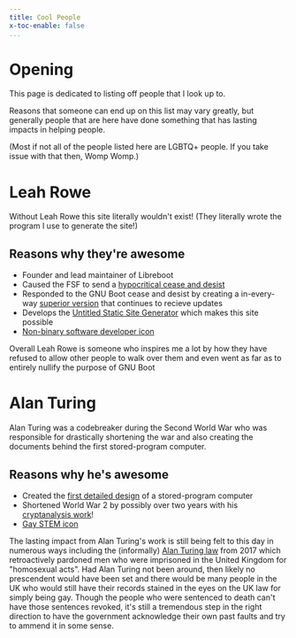 ```yaml
---
title: Cool People
x-toc-enable: false
...
```


Opening
=======
This page is dedicated to listing off people that I look up to.

Reasons that someone can end up on this list may vary greatly, but generally people that are here have done something that has lasting impacts in helping people.

(Most if not all of the people listed here are LGBTQ+ people. If you take issue with that then, Womp Womp.)

Leah Rowe
=========
Without Leah Rowe this site literally wouldn't exist! (They literally wrote the program I use to generate the site!)

Reasons why they're awesome
---------------------------
- Founder and lead maintainer of Libreboot
- Caused the FSF to send a [hypocritical cease and desist](https://libreboot.org/news/gnuboot.html#gnu-boot-cease-and-desist-email) 
- Responded to the GNU Boot cease and desist by creating a in-every-way [superior version](https://canoeboot.org/) that continues to recieve updates
- Develops the [Untitled Static Site Generator](https://untitled.vimuser.org/) which makes this site possible
- [Non-binary software developer icon](https://vimuser.org/nonbinary.html)

Overall Leah Rowe is someone who inspires me a lot by how they have refused to allow other people to walk over them and even went as far as to entirely nullify the purpose of GNU Boot 

Alan Turing
===========
Alan Turing was a codebreaker during the Second World War who was responsible for drastically shortening the war and also creating the documents behind the first stored-program computer.

Reasons why he's awesome
------------------------
- Created the [first detailed design](https://en.wikipedia.org/wiki/Automatic_Computing_Engine) of a stored-program computer
- Shortened World War 2 by possibly over two years with his [cryptanalysis work](https://en.wikipedia.org/wiki/Alan_Turing#Cryptanalysis)!
- [Gay STEM icon](https://en.wikipedia.org/wiki/Alan_Turing#Government_apology_and_pardon)

The lasting impact from Alan Turing's work is still being felt to this day in numerous ways including the (informally) [Alan Turing law](https://en.wikipedia.org/wiki/Alan_Turing_law) from 2017 which retroactively pardoned men who were imprisoned in the United Kingdom for "homosexual acts". Had Alan Turing not been around, then likely no prescendent would have been set and there would be many people in the UK who would still have their records stained in the eyes on the UK law for simply being gay. Though the people who were sentenced to death can't have those sentences revoked, it's still a tremendous step in the right direction to have the government acknowledge their own past faults and try to ammend it in some sense.
